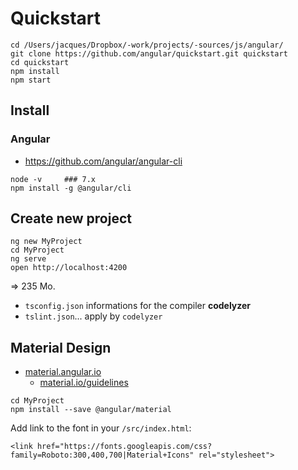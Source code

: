 # Quickstart

```
cd /Users/jacques/Dropbox/-work/projects/-sources/js/angular/
git clone https://github.com/angular/quickstart.git quickstart
cd quickstart
npm install
npm start
```

## Install

### Angular

- https://github.com/angular/angular-cli

```
node -v     ### 7.x
npm install -g @angular/cli
```

## Create new project

```
ng new MyProject
cd MyProject
ng serve
open http://localhost:4200
```

=> 235 Mo.

- `tsconfig.json` informations for the compiler __codelyzer__
- `tslint.json`... apply by `codelyzer`

## Material Design

- [material.angular.io](https://material.angular.io/)
  - [material.io/guidelines](https://material.io/guidelines/)

```
cd MyProject
npm install --save @angular/material
```

Add link to the font in your `/src/index.html`:

```
<link href="https://fonts.googleapis.com/css?family=Roboto:300,400,700|Material+Icons" rel="stylesheet">
```
